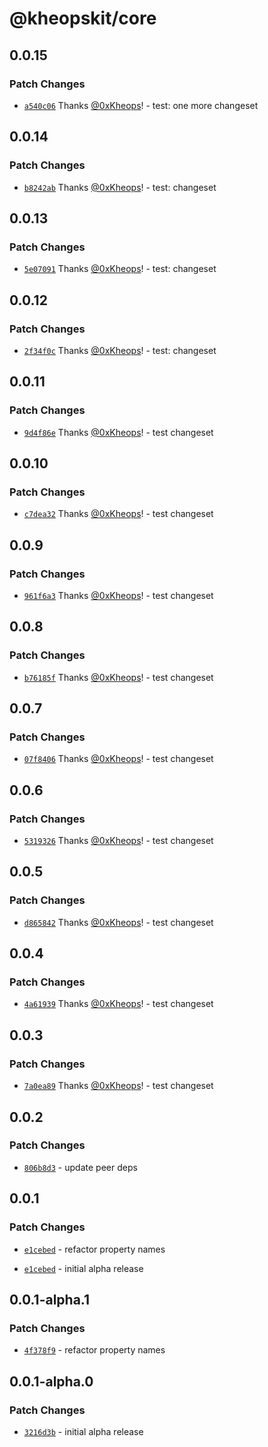# @kheopskit/core

## 0.0.15

### Patch Changes

- [`a540c06`](https://github.com/kheopskit/kheopskit/commit/a540c06e90816656a1a21df3d95d0328bff78455) Thanks [@0xKheops](https://github.com/0xKheops)! - test: one more changeset

## 0.0.14

### Patch Changes

- [`b8242ab`](https://github.com/kheopskit/kheopskit/commit/b8242abd31a6512b16399dd44ca5e5d82f6c70bf) Thanks [@0xKheops](https://github.com/0xKheops)! - test: changeset

## 0.0.13

### Patch Changes

- [`5e07091`](https://github.com/kheopskit/kheopskit/commit/5e070910229cb9202f5d2f1869bfb16c5180d273) Thanks [@0xKheops](https://github.com/0xKheops)! - test: changeset

## 0.0.12

### Patch Changes

- [`2f34f0c`](https://github.com/kheopskit/kheopskit/commit/2f34f0c16c7866a4187b4474a45f93e2ad07f5c7) Thanks [@0xKheops](https://github.com/0xKheops)! - test: changeset

## 0.0.11

### Patch Changes

- [`9d4f86e`](https://github.com/kheopskit/kheopskit/commit/9d4f86e7632843fad089ce930b209aee9b9e2b41) Thanks [@0xKheops](https://github.com/0xKheops)! - test changeset

## 0.0.10

### Patch Changes

- [`c7dea32`](https://github.com/kheopskit/kheopskit/commit/c7dea32e2921716cef82b53e1960c3cdb4c8e5ae) Thanks [@0xKheops](https://github.com/0xKheops)! - test changeset

## 0.0.9

### Patch Changes

- [`961f6a3`](https://github.com/kheopskit/kheopskit/commit/961f6a371c73d4065e9157c95ca4d996012098e7) Thanks [@0xKheops](https://github.com/0xKheops)! - test changeset

## 0.0.8

### Patch Changes

- [`b76185f`](https://github.com/kheopskit/kheopskit/commit/b76185f99a78c5a82a8b9aead65b0708f17b0bd5) Thanks [@0xKheops](https://github.com/0xKheops)! - test changeset

## 0.0.7

### Patch Changes

- [`07f8406`](https://github.com/kheopskit/kheopskit/commit/07f8406d3f176e6a8b3b06fe16396bf2b6b1db88) Thanks [@0xKheops](https://github.com/0xKheops)! - test changeset

## 0.0.6

### Patch Changes

- [`5319326`](https://github.com/kheopskit/kheopskit/commit/53193262e80fec9e242986f818d7f7b53f92357a) Thanks [@0xKheops](https://github.com/0xKheops)! - test changeset

## 0.0.5

### Patch Changes

- [`d865842`](https://github.com/kheopskit/kheopskit/commit/d86584236e51730e82baaa9068604fa7e703e9c2) Thanks [@0xKheops](https://github.com/0xKheops)! - test changeset

## 0.0.4

### Patch Changes

- [`4a61939`](https://github.com/kheopskit/kheopskit/commit/4a61939b9a5c4ea6fb119a0427704a5fc684343e) Thanks [@0xKheops](https://github.com/0xKheops)! - test changeset

## 0.0.3

### Patch Changes

- [`7a0ea89`](https://github.com/kheopskit/kheopskit/commit/7a0ea890982570ae89934fead69d319fff46dd98) Thanks [@0xKheops](https://github.com/0xKheops)! - test changeset

## 0.0.2

### Patch Changes

- [`806b8d3`](https://github.com/kheopskit/kheopskit/commit/806b8d394ba7c2576c76d9de72a15d7927bcff9e) - update peer deps

## 0.0.1

### Patch Changes

- [`e1cebed`](https://github.com/kheopskit/kheopskit/commit/e1cebed92d303f041070e0ae146ee34d9eb717bd) - refactor property names

- [`e1cebed`](https://github.com/kheopskit/kheopskit/commit/e1cebed92d303f041070e0ae146ee34d9eb717bd) - initial alpha release

## 0.0.1-alpha.1

### Patch Changes

- [`4f378f9`](https://github.com/0xKheops/kheopskit-alpha/commit/4f378f9b61e555b7b66ef3bfaf107ab8e6ac62b1) - refactor property names

## 0.0.1-alpha.0

### Patch Changes

- [`3216d3b`](https://github.com/0xKheops/kheopskit-alpha/commit/3216d3b4ca1f2fadbebe9a4275e7b864ac89d222) - initial alpha release

